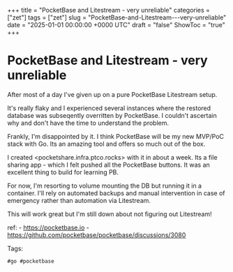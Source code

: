 +++
title = "PocketBase and Litestream - very unreliable"
categories = ["zet"]
tags = ["zet"]
slug = "PocketBase-and-Litestream---very-unreliable"
date = "2025-01-01 00:00:00 +0000 UTC"
draft = "false"
ShowToc = "true"
+++

# PocketBase and Litestream - very unreliable

After most of a day I've given up on a pure PocketBase Litestream setup.

It's really flaky and I experienced several instances where the restored database was subseqently
overritten by PocketBase. I couldn't ascertain why and don't have the time to understand the problem.

Frankly, I'm disappointed by it. I think PocketBase will be my new MVP/PoC stack with Go. Its an amazing
tool and offers so much out of the box.

I created <pocketshare.infra.ptco.rocks> with it in about a week. Its a file sharing app - which I felt
pushed all the PocketBase buttons. It was an excellent thing to build for learning PB.

For now, I'm resorting to volume mounting the DB but running it in a container. I'll rely on 
automated backups and manual intervention in case of emergency rather than automation via Litestream.

This will work great but I'm still down about not figuring out Litestream!

ref:
    - https://pocketbase.io
    - https://github.com/pocketbase/pocketbase/discussions/3080

Tags:

    #go #pocketbase

